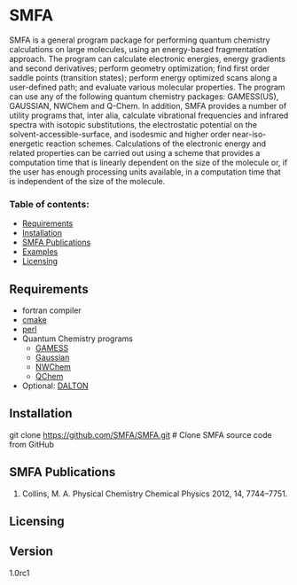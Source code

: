 # SMFA

SMFA is a general program package for performing quantum chemistry calculations on large
molecules, using an energy-based fragmentation approach. The program can calculate
electronic energies, energy gradients and second derivatives; perform geometry
optimization; find first order saddle points (transition states); perform energy optimized
scans along a user-defined path; and evaluate various molecular properties. The program
can use any of the following quantum chemistry packages: GAMESS(US), GAUSSIAN,
NWChem and Q-Chem. In addition, SMFA provides a number of utility programs that, inter
alia, calculate vibrational frequencies and infrared spectra with isotopic substitutions, the
electrostatic potential on the solvent-accessible-surface, and isodesmic and higher order
near-iso-energetic reaction schemes. Calculations of the electronic energy and related
properties can be carried out using a scheme that provides a computation time that is
linearly dependent on the size of the molecule or, if the user has enough processing units
available, in a computation time that is independent of the size of the molecule.

### Table of contents:

* [Requirements](#requirements)
* [Installation](#installation)
* [SMFA Publications](#smfa-publications)
* [Examples](/doc/testcases)
* [Licensing](#licensing)

## Requirements
* fortran compiler
* [cmake](https://cmake.org/)
* [perl](https://www.perl.org/)
* Quantum Chemistry programs
    - [GAMESS](http://www.msg.ameslab.gov/gamess/)
    - [Gaussian](http://gaussian.com/)
    - [NWChem](http://www.nwchem-sw.org/)
    - [QChem](http://www.q-chem.com/)
* Optional: [DALTON](http://daltonprogram.org/)

## Installation

git clone https://github.com/SMFA/SMFA.git      # Clone SMFA source code from GitHub

## SMFA Publications
1. Collins, M. A. Physical Chemistry Chemical Physics 2012, 14, 7744–7751.

## Licensing


## Version
1.0rc1

